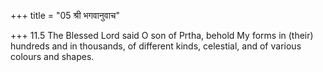 +++
title = "05 श्री भगवानुवाच"

+++
11.5 The Blessed Lord said O son of Prtha, behold My forms in (their)
hundreds and in thousands, of different kinds, celestial, and of various
colours and shapes.
